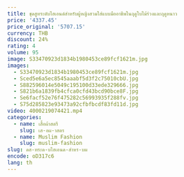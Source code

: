```yaml
---
title: ชุดสูทระดับไฮเอนด์สำหรับผู้หญิงสวมใส่แบบมืออาชีพในฤดูใบไม้ร่วงและฤดูหนาว
price: '4337.45'
price_original: '5707.15'
currency: THB
discount: 24%
rating: 4
volume: 95
image: S33470923d1834b1980453ce89fcf1621m.jpg
images:
  - S33470923d1834b1980453ce89fcf1621m.jpg
  - Sced5e6a5ec8545aaabf5d3f2c75010cbU.jpg
  - S882596014e5049c195100d33ede329666.jpg
  - S821b6a1839fb4cfca0cfd43bcd90bce8F.jpg
  - Se6facf52e76f475282c56993935f288fv.jpg
  - S75d285823e93473a92cfbfbcdf83fd11d.jpg
video: 4000219074421.mp4
categories:
  - name: เสื้อผ้าสตรี
    slug: เส-อผ-าสตร
  - name: Muslim Fashion
    slug: muslim-fashion
slug: ดส-ทระด-บไฮเอนด-สำหร-บผ
encode: oD317c6
lang: th
---
```

  